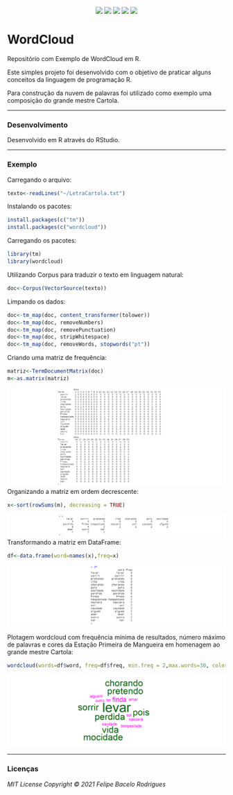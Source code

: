 <p align="center">
<a href= "https://img.shields.io/github/repo-size/felipebacelo/WordCloud?style=for-the-badge"><img src="https://img.shields.io/github/repo-size/felipebacelo/WordCloud?style=for-the-badge"/></a>
<a href= "https://img.shields.io/github/languages/count/felipebacelo/WordCloud?style=for-the-badge"><img src="https://img.shields.io/github/languages/count/felipebacelo/WordCloud?style=for-the-badge"/></a>
<a href= "https://img.shields.io/github/forks/felipebacelo/WordCloud?style=for-the-badge"><img src="https://img.shields.io/github/forks/felipebacelo/WordCloud?style=for-the-badge"/></a>
<a href= "https://img.shields.io/bitbucket/pr-raw/felipebacelo/WordCloud?style=for-the-badge"><img src="https://img.shields.io/bitbucket/pr-raw/felipebacelo/WordCloud?style=for-the-badge"/></a>
<a href= "https://img.shields.io/bitbucket/issues/felipebacelo/WordCloud?style=for-the-badge"><img src="https://img.shields.io/bitbucket/issues/felipebacelo/WordCloud?style=for-the-badge"/></a>
</p>

# WordCloud
 
Repositório com Exemplo de WordCloud em R.

Este simples projeto foi desenvolvido com o objetivo de praticar alguns conceitos da linguagem de programação R.

Para construção da nuvem de palavras foi utilizado como exemplo uma composição do grande mestre Cartola.

***

### Desenvolvimento

Desenvolvido em R através do RStudio.

***

### Exemplo

Carregando o arquivo:
```r
texto<-readLines("~/LetraCartola.txt")
```
Instalando os pacotes:
```r
install.packages(c("tm"))
install.packages(c("wordcloud"))
```
Carregando os pacotes:
```r
library(tm)
library(wordcloud)
```
Utilizando Corpus para traduzir o texto em linguagem natural:
```r
doc<-Corpus(VectorSource(texto))
```
Limpando os dados:
```r
doc<-tm_map(doc, content_transformer(tolower))
doc<-tm_map(doc, removeNumbers)
doc<-tm_map(doc, removePunctuation)
doc<-tm_map(doc, stripWhitespace)
doc<-tm_map(doc, removeWords, stopwords("pt"))
```
Criando uma matriz de frequência:
```r
matriz<-TermDocumentMatrix(doc)
m<-as.matrix(matriz)
```
![Image1](https://github.com/felipebacelo/WordCloud/blob/main/IMAGES/Image1.png)
Organizando a matriz em ordem decrescente:
```r
x<-sort(rowSums(m), decreasing = TRUE)
```
![Image2](https://github.com/felipebacelo/WordCloud/blob/main/IMAGES/Image2.png)
Transformando a matriz em DataFrame:
```r
df<-data.frame(word=names(x),freq=x)
```
![Image3](https://github.com/felipebacelo/WordCloud/blob/main/IMAGES/Image3.png)

Plotagem wordcloud com frequência mínima de resultados, número máximo de palavras e cores da Estação Primeira de Mangueira em homenagem ao grande mestre Cartola:
```r
wordcloud(words=df$word, freq=df$freq, min.freq = 2,max.words=30, colors = c("magenta", "darkgreen")) 
```
![Image4](https://github.com/felipebacelo/WordCloud/blob/main/IMAGES/Image4.png)

***

### Licenças

_MIT License Copyright © 2021 Felipe Bacelo Rodrigues_
